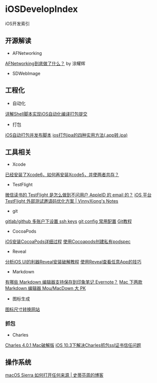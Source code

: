 # iOSDevelopIndex
iOS开发索引

## 开源解读
- AFNetworking

[AFNetworking到底做了什么？](https://www.jianshu.com/p/856f0e26279d) by 涂耀辉

- SDWebImage

## 工程化

- 自动化

[详解Shell脚本实现iOS自动化编译打包提交](https://www.jianshu.com/p/bd4c22952e01)

- 打包

[iOS自动打包并发布脚本](https://www.jianshu.com/p/1229476fbce4)
[ios打包ipa的四种实用方法(.app转.ipa)](https://www.cnblogs.com/wengzilin/p/4601684.html)

## 工具相关

- Xcode

[已经安装了Xcode6，如何再安装Xcode5，并使两者共存？](https://www.zhihu.com/question/25547224)

- TestFlight

[微信读书的 TestFlight 是怎么做到不问用户 AppleID 的 email 的？](https://www.v2ex.com/t/409914)
[iOS 平台 TestFlight 外部测试邀请码优化方案 | VinnyXiong's Notes](http://vinnyxiong.cn/blog/iOS-平台-TestFlight-外部测试邀请码优化方案.html)

- git

[gitlab/github 多账户下设置 ssh keys](https://segmentfault.com/a/1190000002994742)
[git config 常用配置](https://segmentfault.com/a/1190000009369889)
[Git教程](https://www.liaoxuefeng.com/wiki/0013739516305929606dd18361248578c67b8067c8c017b000)

- CocoaPods

[iOS安装CocoaPods详细过程](https://www.jianshu.com/p/9e4e36ba8574)
[使用Cocoapods创建私有podspec](http://www.cocoachina.com/ios/20150228/11206.html)

- Reveal

[分析iOS UI的利器Reveal安装破解教程](https://www.jianshu.com/p/0cc7089143a3)
[使用Reveal查看任意App的技巧](https://www.jianshu.com/p/4dc8f94ca27c)

- Markdown

[有哪些 Markdown 编辑器支持保存到印象笔记 Evernote？](https://www.zhihu.com/question/20086835)
[Mac 下两款 Markdown 编辑器 Mou/MacDown 大 PK](https://www.jianshu.com/p/6c157af09e84)

- 图标生成

[图标尺寸转换网站](http://www.atool.org/ios_logo.php)

### 抓包

- Charles

[Charles 4.0.1 Mac破解版](http://www.sdifen.com/charles401.html)
[iOS 10.3下解决Charles抓包ssl证书信任问题](http://blog.csdn.net/zhangyu_h321/article/details/72900855)

## 操作系统

[macOS Sierra 如何打开任何来源 | 史蒂芬周的博客](http://www.sdifen.com/Sierraany.html)